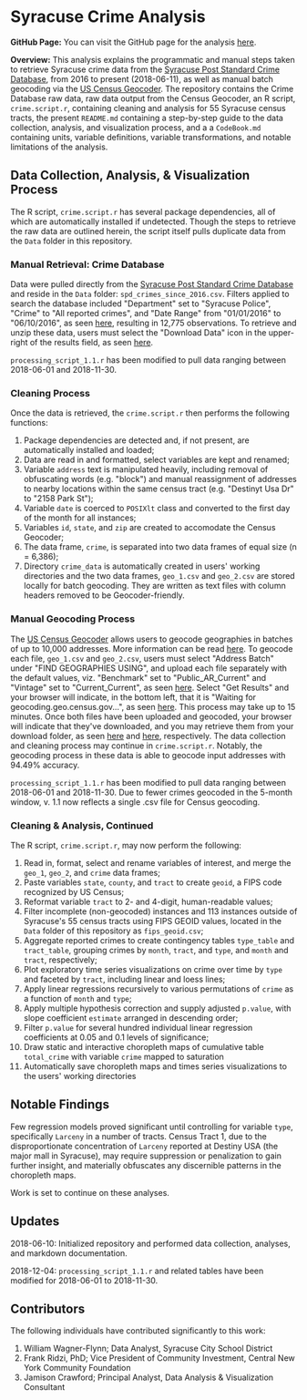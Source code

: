 # Syracuse Crime Analysis

**GitHub Page:** You can visit the GitHub page for the analysis [here](https://jamisoncrawford.github.io/Syracuse-Crime-Analysis/).

**Overview:** This analysis explains the programmatic and manual steps taken to retrieve Syracuse crime data from the [Syracuse Post Standard Crime Database](https://www.syracuse.com/crime/index.ssf/page/police_reports.html), from 2016 to present (2018-06-11), as well as manual batch geocoding via the [US Census Geocoder](https://geocoding.geo.census.gov/geocoder/). The repository contains the Crime Database raw data, raw data output from the Census Geocoder, an R script, `crime.script.r`, containing cleaning and analysis for 55 Syracuse census tracts, the present `README.md` containing a step-by-step guide to the data collection, analysis, and visualization process, and a a `CodeBook.md` containing units, variable definitions, variable transformations, and notable limitations of the analysis. 

## Data Collection, Analysis, & Visualization Process

The R script, `crime.script.r` has several package dependencies, all of which are automatically installed if undetected. Though the steps to retrieve the raw data are outlined herein, the script itself pulls duplicate data from the `Data` folder in this repository. 

### Manual Retrieval: Crime Database

Data were pulled directly from the [Syracuse Post Standard Crime Database](https://www.syracuse.com/crime/index.ssf/page/police_reports.html) and reside in the `Data` folder: `spd_crimes_since_2016.csv`. Filters applied to search the database included "Department" set to "Syracuse Police", "Crime" to "All reported crimes", and "Date Range" from "01/01/2016" to "06/10/2016", as seen [here](https://i.imgur.com/dskkpXt.png), resulting in 12,775 observations. To retrieve and unzip these data, users must select the "Download Data" icon in the upper-right of the results field, as seen [here](https://i.imgur.com/ufJDscv.png).

`processing_script_1.1.r` has been modified to pull data ranging between 2018-06-01 and 2018-11-30.

### Cleaning Process

Once the data is retrieved, the `crime.script.r` then performs the following functions:

1. Package dependencies are detected and, if not present, are automatically installed and loaded;
2. Data are read in and formatted, select variables are kept and renamed;
3. Variable `address` text is manipulated heavily, including removal of obfuscating words (e.g. "block") and manual reassignment of addresses to nearby locations within the same census tract (e.g. "Destinyt Usa Dr" to "2158 Park St"); 
4. Variable `date` is coerced to `POSIXlt` class and converted to the first day of the month for all instances;
5. Variables `id`, `state`, and `zip` are created to accomodate the Census Geocoder;
6. The data frame, `crime`, is separated into two data frames of equal size (n = 6,386);
7. Directory `crime_data` is automatically created in users' working directories and the two data frames, `geo_1.csv` and `geo_2.csv` are stored locally for batch geocoding. They are written as text files with column headers removed to be Geocoder-friendly.

### Manual Geocoding Process

The [US Census Geocoder](https://geocoding.geo.census.gov/geocoder/) allows users to geocode geographies in batches of up to 10,000 addresses. More information can be read [here](https://www.census.gov/geo/maps-data/data/geocoder.html). To geocode each file, `geo_1.csv` and `geo_2.csv`, users must select "Address Batch" under "FIND GEOGRAPHIES USING", and upload each file separately with the default values, viz. "Benchmark" set to "Public_AR_Current" and "Vintage" set to "Current_Current", as seen [here](https://i.imgur.com/8tL2BBJ.png). Select "Get Results" and your browser will indicate, in the bottom left, that it is "Waiting for geocoding.geo.census.gov...", as seen [here](https://i.imgur.com/zyKWcff.png). This process may take up to 15 minutes. Once both files have been uploaded and geocoded, your browser will indicate that they've downloaded, and you may retrieve them from your download folder, as seen [here](https://i.imgur.com/WNdImNH.png) and [here](https://i.imgur.com/PwKCRbk.png), respectively. The data collection and cleaning process may continue in `crime.script.r`. Notably, the geocoding process in these data is able to geocode input addresses with 94.49% accuracy.

`processing_script_1.1.r` has been modified to pull data ranging between 2018-06-01 and 2018-11-30. Due to fewer crimes geocoded in the 5-month window, v. 1.1 now reflects a single .csv  file for Census geocoding.

### Cleaning & Analysis, Continued

The R script, `crime.script.r`, may now perform the following:

1. Read in, format, select and rename variables of interest, and merge the `geo_1`, `geo_2`, and `crime` data frames;
2. Paste variables `state`, `county`, and `tract` to create `geoid`, a FIPS code recognized by US Census;
3. Reformat variable `tract` to 2- and 4-digit, human-readable values;
4. Filter incomplete (non-geocoded) instances and 113 instances outside of Syracuse's 55 census tracts using FIPS GEOID values, located in the `Data` folder of this repository as `fips_geoid.csv`;
5. Aggregate reported crimes to create contingency tables `type_table` and `tract_table`, grouping crimes by `month`, `tract`, and `type`, and `month` and `tract`, respectively;
6. Plot exploratory time series visualizations on crime over time by `type` and faceted by `tract`, including linear and loess lines;
7. Apply linear regressions recursively to various permutations of `crime` as a function of `month` and `type`;
8. Apply multiple hypothesis correction and supply adjusted `p.value`, with slope coefficient `estimate` arranged in descending order;
9. Filter `p.value` for several hundred individual linear regression coefficients at 0.05 and 0.1 levels of significance;
10. Draw static and interactive choropleth maps of cumulative table `total_crime` with variable `crime` mapped to saturation
11. Automatically save choropleth maps and times series visualizations to the users' working directories

## Notable Findings

Few regression models proved significant until controlling for variable `type`, specifically `Larceny` in a number of tracts. Census Tract 1, due to the disproportionate concentration of `Larceny` reported at Destiny USA (the major mall in Syracuse), may require suppression or penalization to gain further insight, and materially obfuscates any discernible patterns in the choropleth maps. 

Work is set to continue on these analyses.

## Updates

2018-06-10: Initialized repository and performed data collection, analyses, and markdown documentation.
 
2018-12-04: `processing_script_1.1.r` and related tables have been modified for 2018-06-01 to 2018-11-30.

## Contributors

The following individuals have contributed significantly to this work:

1. William Wagner-Flynn; Data Analyst, Syracuse City School District
2. Frank Ridzi, PhD; Vice President of Community Investment, Central New York Community Foundation
3. Jamison Crawford; Principal Analyst, Data Analysis & Visualization Consultant
